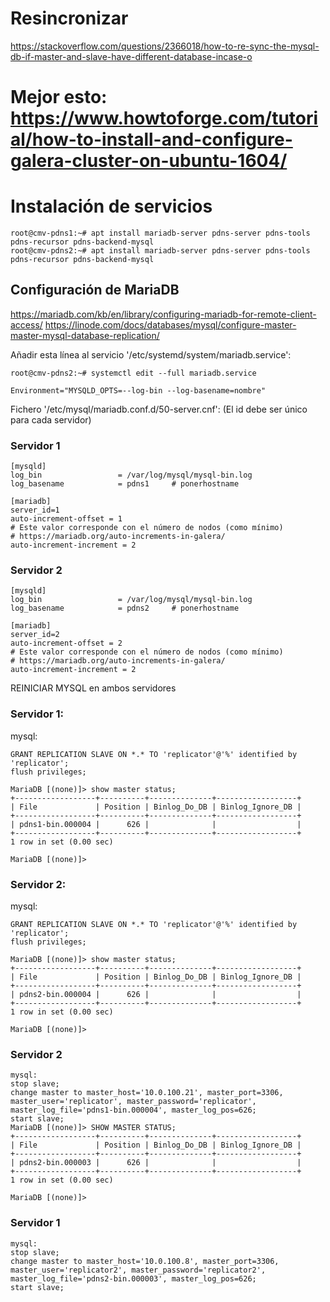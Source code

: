 # Resincronizar
https://stackoverflow.com/questions/2366018/how-to-re-sync-the-mysql-db-if-master-and-slave-have-different-database-incase-o
# Mejor esto: https://www.howtoforge.com/tutorial/how-to-install-and-configure-galera-cluster-on-ubuntu-1604/

# Instalación de servicios

```
root@cmv-pdns1:~# apt install mariadb-server pdns-server pdns-tools pdns-recursor pdns-backend-mysql
root@cmv-pdns2:~# apt install mariadb-server pdns-server pdns-tools pdns-recursor pdns-backend-mysql
```

## Configuración de MariaDB

https://mariadb.com/kb/en/library/configuring-mariadb-for-remote-client-access/
https://linode.com/docs/databases/mysql/configure-master-master-mysql-database-replication/

Añadir esta línea al servicio '/etc/systemd/system/mariadb.service':
```
root@cmv-pdns2:~# systemctl edit --full mariadb.service

Environment="MYSQLD_OPTS=--log-bin --log-basename=nombre"
```

Fichero '/etc/mysql/mariadb.conf.d/50-server.cnf':
(El id debe ser único para cada servidor)

### Servidor 1

```
[mysqld]
log_bin                 = /var/log/mysql/mysql-bin.log
log_basename            = pdns1     # ponerhostname

[mariadb]
server_id=1
auto-increment-offset = 1
# Este valor corresponde con el número de nodos (como mínimo)
# https://mariadb.org/auto-increments-in-galera/
auto-increment-increment = 2
```

### Servidor 2

```
[mysqld]
log_bin                 = /var/log/mysql/mysql-bin.log
log_basename            = pdns2     # ponerhostname

[mariadb]
server_id=2
auto-increment-offset = 2
# Este valor corresponde con el número de nodos (como mínimo)
# https://mariadb.org/auto-increments-in-galera/
auto-increment-increment = 2
```

REINICIAR MYSQL en ambos servidores

### Servidor 1:
mysql:
```
GRANT REPLICATION SLAVE ON *.* TO 'replicator'@'%' identified by 'replicator';
flush privileges;

MariaDB [(none)]> show master status;
+------------------+----------+--------------+------------------+
| File             | Position | Binlog_Do_DB | Binlog_Ignore_DB |
+------------------+----------+--------------+------------------+
| pdns1-bin.000004 |      626 |              |                  |
+------------------+----------+--------------+------------------+
1 row in set (0.00 sec)

MariaDB [(none)]>
```

### Servidor 2:
mysql:
```
GRANT REPLICATION SLAVE ON *.* TO 'replicator'@'%' identified by 'replicator';
flush privileges;

MariaDB [(none)]> show master status;
+------------------+----------+--------------+------------------+
| File             | Position | Binlog_Do_DB | Binlog_Ignore_DB |
+------------------+----------+--------------+------------------+
| pdns2-bin.000004 |      626 |              |                  |
+------------------+----------+--------------+------------------+
1 row in set (0.00 sec)

MariaDB [(none)]>
```
### Servidor 2
```
mysql:
stop slave;
change master to master_host='10.0.100.21', master_port=3306, master_user='replicator', master_password='replicator', master_log_file='pdns1-bin.000004', master_log_pos=626;
start slave;
MariaDB [(none)]> SHOW MASTER STATUS;
+------------------+----------+--------------+------------------+
| File             | Position | Binlog_Do_DB | Binlog_Ignore_DB |
+------------------+----------+--------------+------------------+
| pdns2-bin.000003 |      626 |              |                  |
+------------------+----------+--------------+------------------+
1 row in set (0.00 sec)

MariaDB [(none)]>
```

### Servidor 1
```
mysql:
stop slave;
change master to master_host='10.0.100.8', master_port=3306, master_user='replicator2', master_password='replicator2', master_log_file='pdns2-bin.000003', master_log_pos=626;
start slave;
```




